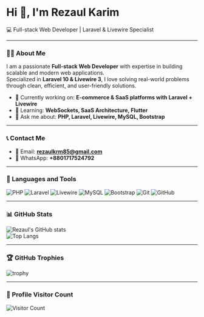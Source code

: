 # Hi 👋, I'm Rezaul Karim  
💻 Full-stack Web Developer | Laravel & Livewire Specialist  

---

### 👨‍💻 About Me
I am a passionate **Full-stack Web Developer** with expertise in building scalable and modern web applications.  
Specialized in **Laravel 10 & Livewire 3**, I love solving real-world problems through clean, efficient, and user-friendly solutions.  

- 🔭 Currently working on: **E-commerce & SaaS platforms with Laravel + Livewire**  
- 🌱 Learning: **WebSockets, SaaS Architecture, Flutter**  
- 💬 Ask me about: **PHP, Laravel, Livewire, MySQL, Bootstrap**  

---

### 📞 Contact Me
- 📧 Email: **rezaulkrm85@gmail.com**  
- 💬 WhatsApp: **+8801717524792**  

---

### 🚀 Languages and Tools
![PHP](https://img.shields.io/badge/PHP-777BB4?style=for-the-badge&logo=php&logoColor=white)
![Laravel](https://img.shields.io/badge/Laravel-FF2D20?style=for-the-badge&logo=laravel&logoColor=white)
![Livewire](https://img.shields.io/badge/Livewire-4E56A6?style=for-the-badge&logo=laravel&logoColor=white)
![MySQL](https://img.shields.io/badge/MySQL-005C84?style=for-the-badge&logo=mysql&logoColor=white)
![Bootstrap](https://img.shields.io/badge/Bootstrap-563D7C?style=for-the-badge&logo=bootstrap&logoColor=white)
![Git](https://img.shields.io/badge/Git-F05033?style=for-the-badge&logo=git&logoColor=white)
![GitHub](https://img.shields.io/badge/GitHub-181717?style=for-the-badge&logo=github&logoColor=white)

---

### 📊 GitHub Stats
![Rezaul's GitHub stats](https://github-readme-stats.vercel.app/api?username=rokon007&show_icons=true&theme=radical)  
![Top Langs](https://github-readme-stats.vercel.app/api/top-langs/?username=rokon007&layout=compact&theme=radical)  

---

### 🏆 GitHub Trophies
![trophy](https://github-profile-trophy.vercel.app/?username=rokon007&theme=radical&no-frame=true&margin-w=10)

---

### 👀 Profile Visitor Count
![Visitor Count](https://komarev.com/ghpvc/?username=rokon007&label=Profile%20Views&color=blue&style=flat)
